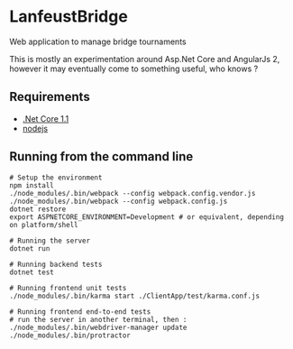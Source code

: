 # LanfeustBridge

Web application to manage bridge tournaments

This is mostly an experimentation around Asp.Net Core and AngularJs 2,
however it may eventually come to something useful, who knows ?


## Requirements

- [.Net Core 1.1](https://www.microsoft.com/net/core)
- [nodejs](https://nodejs.org)

## Running from the command line

```
# Setup the environment
npm install
./node_modules/.bin/webpack --config webpack.config.vendor.js
./node_modules/.bin/webpack --config webpack.config.js
dotnet restore
export ASPNETCORE_ENVIRONMENT=Development # or equivalent, depending on platform/shell

# Running the server
dotnet run

# Running backend tests
dotnet test

# Running frontend unit tests
./node_modules/.bin/karma start ./ClientApp/test/karma.conf.js

# Running frontend end-to-end tests
# run the server in another terminal, then :
./node_modules/.bin/webdriver-manager update
./node_modules/.bin/protractor
```

